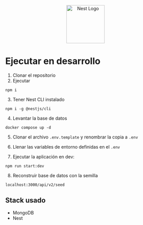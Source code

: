 <p align="center">
  <a href="http://nestjs.com/" target="blank"><img src="https://nestjs.com/img/logo-small.svg" width="120" alt="Nest Logo" /></a>
</p>

# Ejecutar en desarrollo

1. Clonar el repositorio
2. Ejecutar

```
npm i
```
3. Tener Nest CLI instalado 

```
npm i -g @nestjs/cli
```
4. Levantar la base de datos

```
docker compose up -d
```

5. Clonar el archivo ```.env.template``` y renombrar la copia a ```.env```

6. Llenar las variables de entorno definidas en el ```.env```

7. Ejecutar la aplicación en dev:

```
npm run start:dev
```

8. Reconstruir base de datos con la semilla

```
localhost:3000/api/v2/seed
```



## Stack usado
* MongoDB
* Nest